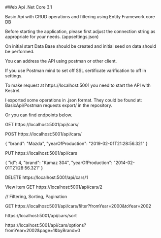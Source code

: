 #Web Api .Net Core 3.1

Basic Api with CRUD operations and filtering
using Entity Framework core DB


Before starting the application, please first adjust the connection string as appropriate for your needs. (appsettings.json)

On initial start Data Base should be created and initial seed on data should be performed.

You can address the API using postman or other client.

If you use Postman mind to set off SSL sertificate varification to off in settings.

To make request at https://localhost:5001 you need to start the API with Kestrel.

I exported some operations in .json format. They could be found at: BasicApi/Postman requests export/ in the repository.

Or you can find endpoints below.

GET
https://localhost:5001/api/cars/


POST
https://localhost:5001/api/cars/

{
    "brand": "Mazda",
    "yearOfProduction": "2019-02-01T21:28:56.321"
}

PUT
https://localhost:5001/api/cars

{
	"id": 4,
	"brand": "Kamaz 304",
	"yearOfProduction": "2014-02-01T21:28:56.321"
}

DELETE
https://localhost:5001/api/cars/1


View item
GET
https://localhost:5001/api/cars/2


//    Filtering, Sorting, Pagination

GET
https://localhost:5001/api/cars/filter?fromYear=2000&toYear=2002

https://localhost:5001/api/cars/sort

https://localhost:5001/api/cars/options?fromYear=2002&page=1&byBrand=0